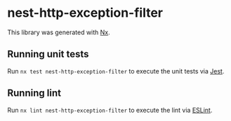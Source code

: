 # nest-http-exception-filter

This library was generated with [Nx](https://nx.dev).

## Running unit tests

Run `nx test nest-http-exception-filter` to execute the unit tests via [Jest](https://jestjs.io).

## Running lint

Run `nx lint nest-http-exception-filter` to execute the lint via [ESLint](https://eslint.org/).
